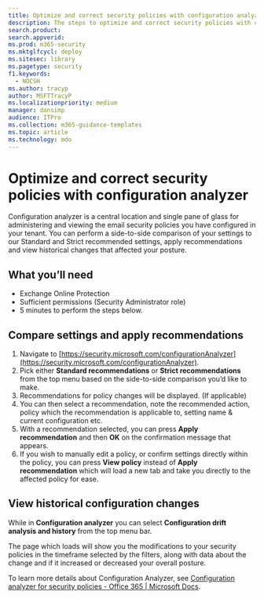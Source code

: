 ```yaml
---
title: Optimize and correct security policies with configuration analyzer
description: The steps to optimize and correct security policies with configuration analyzer. Configuration analyzer is a central location and single pane of glass for administering and viewing the email security policies you have configured in your tenant.
search.product: 
search.appverid: 
ms.prod: m365-security
ms.mktglfcycl: deploy
ms.sitesec: library
ms.pagetype: security
f1.keywords: 
  - NOCSH
ms.author: tracyp
author: MSFTTracyP
ms.localizationpriority: medium
manager: dansimp
audience: ITPro
ms.collection: m365-guidance-templates
ms.topic: article
ms.technology: mdo
---
```

# Optimize and correct security policies with configuration analyzer

Configuration analyzer is a central location and single pane of glass for administering and viewing the email security policies you have configured in your tenant. You can perform a side-to-side comparison of your settings to our Standard and Strict recommended settings, apply recommendations and view historical changes that affected your posture.

## What you’ll need
- Exchange Online Protection
- Sufficient permissions (Security Administrator role)
- 5 minutes to perform the steps below.

## Compare settings and apply recommendations
1. Navigate to [https://security.microsoft.com/configurationAnalyzer](https://security.microsoft.com/configurationAnalyzer).
1. Pick either **Standard recommendations** or **Strict recommendations** from the top menu based on the side-to-side comparison you’d like to make.
1. Recommendations for policy changes will be displayed. (If applicable)
1. You can then select a recommendation, note the recommended action, policy which the recommendation is applicable to, setting name & current configuration etc.
1. With a recommendation selected, you can press **Apply recommendation** and then **OK** on the confirmation message that appears.
1. If you wish to manually edit a policy, or confirm settings directly within the policy, you can press **View policy** instead of **Apply recommendation** which will load a new tab and take you directly to the affected policy for ease.

## View historical configuration changes

While in **Configuration analyzer** you can select **Configuration drift analysis and history** from the top menu bar.

The page which loads will show you the modifications to your security policies in the timeframe selected by the filters, along with data about the change and if it increased or decreased your overall posture.

To learn more details about Configuration Analyzer, see [Configuration analyzer for security policies - Office 365 | Microsoft Docs](../../office-365-security/configuration-analyzer-for-security-policies.md).
